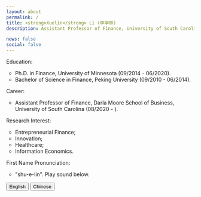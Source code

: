 ```yaml
---
layout: about
permalink: /
title: <strong>Xuelin</strong> Li (李学林)
description: Assistant Professor of Finance, University of South Carolina.<br/>CV <a href="https://www.dropbox.com/s/snhfjm31v9mto3g/CV_Xuelin.pdf?dl=0" target="_blank">Curriculum Vitae</a>.<br/>Contact <a href="mailto:xuelin.li@moore.sc.edu">xuelin.li[at]moore.sc.edu</a>, <a href="https://twitter.com/XuelinLester"> @XuelinLester</a>

news: false
social: false
---
```


Education:
<ul>
<li style="list-style-type:circle;font-size:14px">Ph.D. in Finance, University of Minnesota (09/2014 - 06/2020).</li>
<li style="list-style-type:circle;font-size:14px">Bachelor of Science in Finance, Peking University (09/2010 - 06/2014).</li>
</ul>

Career:
<ul>
<li style="list-style-type:circle;font-size:14px">Assistant Professor of Finance, Darla Moore School of Business, University of South Carolina (08/2020 - ).</li>
</ul>

Research Interest:
<ul>
<li style="list-style-type:circle;font-size:14px">Entrepreneurial Finance;</li>
<li style="list-style-type:circle;font-size:14px">Innovation;</li>
<li style="list-style-type:circle;font-size:14px">Healthcare;</li>
<li style="list-style-type:circle;font-size:14px">Information Economics.</li>
</ul>

First Name Pronunciation:
<ul>
<li style="list-style-type:circle;font-size:14px">"shu-e-lin". Play sound below.</li>
</ul>
<audio id="eng_name">
  <source type="audio/mp3" src="media/xuelin.mp3"></source>
  <p>Your browser does not support the audio element.</p>
</audio>
<audio id="eng_chinese">
  <source type="audio/mp3" src="media/xuelin_Chinese.mp3"></source>
  <p>Your browser does not support the audio element.</p>
</audio>
<div>
	<button onclick="document.getElementById('eng_name').play()">English</button>
	<button onclick="document.getElementById('eng_chinese').play()">Chinese</button>
</div> 
